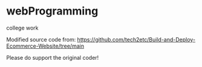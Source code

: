 # webProgramming
college work

Modified source code from: https://github.com/tech2etc/Build-and-Deploy-Ecommerce-Website/tree/main

Please do support the original coder!
